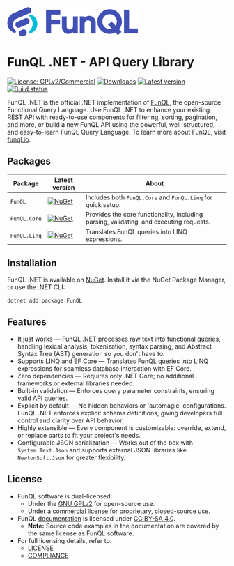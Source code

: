 <img alt="FunQL logo" src="https://raw.githubusercontent.com/funql/funql-dotnet/main/assets/logo.png" width="300"/>

# FunQL .NET - API Query Library

[![License: GPLv2/Commercial](https://img.shields.io/badge/license-GPLv2%20or%20Commercial-orange.svg)](https://github.com/funql/funql-dotnet/blob/main/LICENSE)
[![Downloads](https://img.shields.io/nuget/dt/FunQL.Core)](https://www.nuget.org/packages/FunQL)
[![Latest version](https://img.shields.io/nuget/v/FunQL.Core)](https://www.nuget.org/packages/FunQL)
[![Build status](https://github.com/funql/funql-dotnet/workflows/build/badge.svg)](https://github.com/funql/funql-dotnet/actions/workflows/build.yml)

FunQL .NET is the official .NET implementation of [FunQL](https://funql.io/), the open-source Functional Query Language.
Use FunQL .NET to enhance your existing REST API with ready-to-use components for filtering, sorting, pagination, and
more, or build a new FunQL API using the powerful, well-structured, and easy-to-learn FunQL Query Language. To learn
more about FunQL, visit [funql.io](https://funql.io/).

## Packages

| Package      | Latest version                                                                                   | About                                                                                   |
|--------------|--------------------------------------------------------------------------------------------------|-----------------------------------------------------------------------------------------|
| `FunQL`      | [![NuGet](https://img.shields.io/nuget/v/FunQL)](https://www.nuget.org/packages/FunQL)           | Includes both `FunQL.Core` and `FunQL.Linq` for quick setup.                            |
| `FunQL.Core` | [![NuGet](https://img.shields.io/nuget/v/FunQL.Core)](https://www.nuget.org/packages/FunQL.Core) | Provides the core functionality, including parsing, validating, and executing requests. |
| `FunQL.Linq` | [![NuGet](https://img.shields.io/nuget/v/FunQL.Linq)](https://www.nuget.org/packages/FunQL.Linq) | Translates FunQL queries into LINQ expressions.                                         |

## Installation

FunQL .NET is available on [NuGet](https://www.nuget.org/packages/FunQL). Install it via the NuGet Package Manager, or
use the .NET CLI:

```shell
dotnet add package FunQL
```

## Features

- It just works — FunQL .NET processes raw text into functional queries, handling lexical analysis, tokenization, syntax
  parsing, and Abstract Syntax Tree (AST) generation so you don't have to.
- Supports LINQ and EF Core — Translates FunQL queries into LINQ expressions for seamless database interaction with EF
  Core.
- Zero dependencies — Requires only .NET Core; no additional frameworks or external libraries needed.
- Built-in validation — Enforces query parameter constraints, ensuring valid API queries.
- Explicit by default — No hidden behaviors or 'automagic' configurations. FunQL .NET enforces explicit schema
  definitions, giving developers full control and clarity over API behavior.
- Highly extensible — Every component is customizable: override, extend, or replace parts to fit your project's needs.
- Configurable JSON serialization — Works out of the box with `System.Text.Json` and supports external JSON libraries
  like `NewtonSoft.Json` for greater flexibility.

## License

- FunQL software is dual-licensed:
    - Under the [GNU GPLv2](https://github.com/funql/funql-dotnet/blob/main/LICENSE-GPL) for open-source use.
    - Under a [commercial license](https://funql.io/code/licensing/) for proprietary, closed-source use.
- FunQL [documentation](https://github.com/funql/funql-dotnet/tree/main/docs) is licensed under [CC BY-SA 4.0](
  https://github.com/funql/funql-dotnet/blob/main/docs/LICENSE).
    - **Note:** Source code examples in the documentation are covered by the same license as FunQL software.
- For full licensing details, refer to:
    - [LICENSE](https://github.com/funql/funql-dotnet/blob/main/LICENSE)
    - [COMPLIANCE](https://github.com/funql/funql-dotnet/blob/main/COMPLIANCE.md)